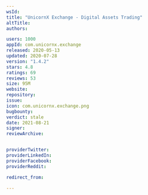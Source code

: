 ```yaml
---
wsId: 
title: "UnicornX Exchange - Digital Assets Trading"
altTitle: 
authors:

users: 1000
appId: com.unicornx.exchange
released: 2020-05-13
updated: 2020-07-28
version: "1.4.2"
stars: 4.8
ratings: 69
reviews: 53
size: 95M
website: 
repository: 
issue: 
icon: com.unicornx.exchange.png
bugbounty: 
verdict: stale
date: 2021-08-21
signer: 
reviewArchive:


providerTwitter: 
providerLinkedIn: 
providerFacebook: 
providerReddit: 

redirect_from:

---
```



